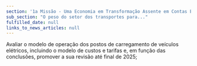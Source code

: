 ```yaml
---
section: '1a Missão - Uma Economia em Transformação Assente em Contas Equilibradas'
sub_section: "O peso do setor dos transportes para..."
fulfilled_date: null
links_to_news_articles: null
---
```


Avaliar o modelo de operação dos postos de carregamento de veículos elétricos, incluindo o modelo de custos e tarifas e, em função das conclusões, promover a sua revisão até final de 2025;
